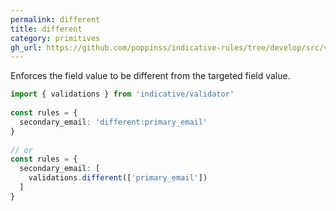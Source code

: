 ```yaml
---
permalink: different
title: different
category: primitives
gh_url: https://github.com/poppinss/indicative-rules/tree/develop/src/validations/primitives/different.ts
---
```


Enforces the field value to be different from the targeted field
value.
 
```ts
import { validations } from 'indicative/validator'
 
const rules = {
  secondary_email: 'different:primary_email'
}
 
// or
const rules = {
  secondary_email: [
    validations.different(['primary_email'])
  ]
}
```